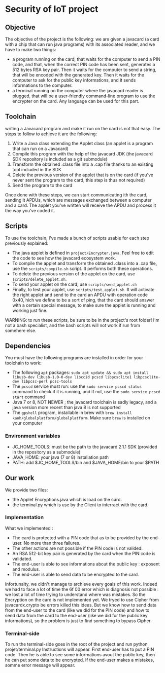 # Security of IoT project


## Objective

The objective of the project is the following: we are given a javacard (a card with a chip that can run java programs) with its associated reader, and we have to make two things:
- a program running on the card, that waits for the computer to send a PIN code, and that, when the correct PIN code has been sent, generates a 512 bytes RSA key pair. Then it waits for the computer to send a string, that will be encoded with the generated key. Then it waits for the computer to ask for the public key informations, and it sends informations to the computer.
- a terminal running on the computer where the javacard reader is plugged, that will be a user-friendly command-line program to use the encrypter on the card. Any language can be used for this part.


## Toolchain

writing a Javacard program and make it run on the card is not that easy.
The steps to follow to achieve it are the following:
1. Write a Java class extending the Applet class (an applet is a program that can run on a Javacard)
2. Compile this program with the help of the javacard JDK (the javacard SDK repository is included as a git submodule)
3. Transform the obtained .class file into a .cap file thanks to an existing tool included in the SDK
4. Delete the previous version of the applet that is on the card (if you've never sent the program to the card, this step is thus not required)
5. Send the program to the card

Once done with these steps, we can start communicating ith the card, sending it APDUs, which are messages exchanged between a computer and a card. The applet you've written will receive the APDU and process it the way you've coded it.


## Scripts

To use the toolchain, I've made a bunch of scripts usable for each step previously explained:

- The java applet is defined in `project/Encrypter.java`. Feel free to edit the code to see how the javacard ecosystem work.
- To compile the applet and transform the obtained .class into a .cap file, use the `scripts/compile.sh` script. It performs both these operations.
- To delete the previous version of the applet on the card, use `scripts/delete_applet.sh`.
- To send your applet on the card, use `scripts/send_applet.sh`
- Finally, to test your applet, use `scripts/test_applet.sh`. It will activate the right applet and send to the card an APDU with operation code 0x40, hich we define to be a sort of ping, that the card should answer with a certain special message, to make sure the applet is running and working just fine.

WARNING: to run these scripts, be sure to be in the project's root folder! I'm not a bash specialist, and the bash scripts will not work if run from somehere else.


## Dependencies

You must have the following programs are installed in order for your toolchain to work:
- The following `apt` packages: `sudo apt update && sudo apt install libusb-dev libusb-1.0-0-dev libccid pcscd libpcsclite1 libpcsclite-dev libpcsc-perl pcsc-tools`
- The `pcscd` service must run: use the `sudo service pcscd status` command to check if it is running, and if not, use the `sudo service pcscd start` command
- Java 7 or 8, NOT NEWER ; the javacard toolchain is sadly legacy, and a java version more recent than java 8 is not supported
- The `gpshell` program, installable in brew with `brew install kaoh/globalplatform/globalplatform`. Make sure `brew` is installed on your computer


### Environment variables

- JC_HOME_TOOLS: must be the path to the javacard 2.1.1 SDK (provided in the repository as a submodule)
- JAVA_HOME: your java (7 or 8) installation path
- PATH: add $JC_HOME_TOOLS/bin and $JAVA_HOME/bin to your $PATH


## Our work

We provide two files:
- the Applet Encryptions.java which is load on the card.
- the terminal.py which is use by the Client to interract with the card.

### Implementation
What we implemented :
- The card is protected with a PIN code that as to be provided by the end-user. No more than three failures. 
- The other actions are not possible if the PIN code is not valided.
- An RSA 512-bit key pair is generated by the card when the PIN code is validated.
- The end-user is able to see informations about the public key : exposent and modulus.
- The end-user is able to send data to be encrypted to the card.

Infortunalty, we didn't manage to archieve every goals of this work. Indeed we had to face a lot of time the 6f 00 error which is diagnosis not possible : we lost a lot of time trying to understand where was mistakes. So the Encryption on the card is not implemented yet. We tryed to use Cipher from javacardx.crypto be errors killed this ideas. But we know how to send data from the end-user to the card (like we did for the PIN code) and how to send data from the card to the end-user (like we did for the public key informations), so the problem is just to find something to bypass Cipher. 

### Terminal-side
To run the terminal-side goes in the root of the project and run python projet/terminal.py
Instructions will appear.
First end-user has to put a PIN code. Then he is able to see some informations avout the public key, then he can put some data to be encrypted.
If the end-user makes a mistakes, somme error message will appear.
